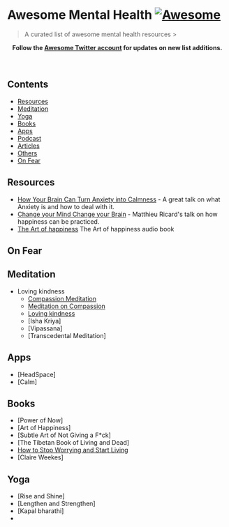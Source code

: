 # Awesome Mental Health [![Awesome](https://cdn.rawgit.com/sindresorhus/awesome/d7305f38d29fed78fa85652e3a63e154dd8e8829/media/badge.svg)](https://github.com/sindresorhus/awesome)

> A curated list of awesome mental health resources >
> <br>

<div align="center">
	<b>Follow the <a href="https://twitter.com/awesome__re">Awesome Twitter account</a> for updates on new list additions.</b>
</div>

<br>

<br>

## Contents
- [Resources](#resources)
- [Meditation](#Meditation)
- [Yoga](#Yoga)
- [Books](#Books)
- [Apps](#Apps)
- [Podcast](#Podcasts)
- [Articles](#Articles)
- [Others](#Videos)
- [On Fear](#Fear)

## Resources

- [How Your Brain Can Turn Anxiety into Calmness](https://youtu.be/KYJdekjiAog) - A great talk on what Anxiety is and how to deal with it.
- [Change your Mind Change your Brain](https://youtu.be/L_30JzRGDHI) - Matthieu Ricard's talk on how happiness can be practiced.
- [The Art of happiness](https://youtu.be/t46j3HyKzO0) The Art of happiness audio book


## On Fear


## Meditation

- Loving kindness
	- [Compassion Meditation](https://youtu.be/9-XY3uKO63I)
	- [Meditation on Compassion](https://youtu.be/04OWroNTf1c)
	- [Loving kindness](https://www.doyogawithme.com/content/loving-kindness-metta-meditations)
	- [Isha Kriya]
	- [Vipassana]
	- [Transcedental Meditation]

## Apps

- [HeadSpace]
- [Calm]

## Books
- [Power of Now]
- [Art of Happiness]
- [Subtle Art of Not Giving a F*ck]
- [The Tibetan Book of Living and Dead]
- [How to Stop Worrying and Start Living](https://www.amazon.com/How-Stop-Worrying-Start-Living/dp/0671733354)
- [Claire Weekes]

## Yoga
- [Rise and Shine]
- [Lengthen and Strengthen]
- [Kapal bharathi]
- 
